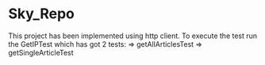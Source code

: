 # Sky_Repo
This project has been implemented using http client. To execute the test run the GetIPTest which has got 2 tests: => getAllArticlesTest => getSingleArticleTest
